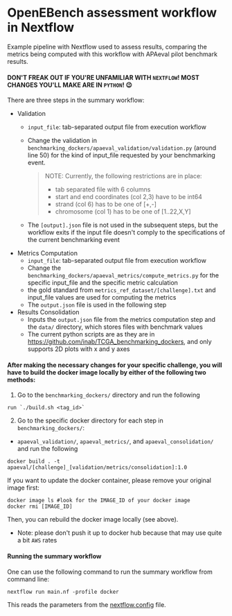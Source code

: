 # OpenEBench assessment workflow in Nextflow

Example pipeline with Nextflow used to assess results, comparing the metrics being computed with this workflow with APAeval pilot benchmark results.

#### DON'T FREAK OUT IF YOU'RE UNFAMILIAR WITH `NEXTFLOW`! MOST CHANGES YOU'LL MAKE ARE IN `PYTHON`! 😉
There are three steps in the summary workflow:
 - Validation
    - `input_file`: tab-separated output file from execution workflow
    - Change the validation in `benchmarking_dockers/apaeval_validation/validation.py` (around line 50) for the kind of input_file requested by your benchmarking event. 
      > NOTE: Currently, the following restrictions are in place:
      >- tab separated file with 6 columns
      >- start and end coordinates (col 2,3) have to be int64
      >- strand (col 6) has to be one of [+,-]
      >- chromosome (col 1) has to be one of [1..22,X,Y]

    - The `[output].json` file is not used in the subsequent steps, but the workflow exits if the input file doesn't comply to the specifications of the current benchmarking event
 - Metrics Computation
    - `input_file`: tab-separated output file from execution workflow
    - Change the `benchmarking_dockers/apaeval_metrics/compute_metrics.py` for the specific input_file and the specific metric calculation
    - the gold standard from `metrics_ref_dataset/[challenge].txt` and input_file values are used for computing the metrics
    - The `output.json` file is used in the following step
 - Results Consolidation
    - Inputs the `output.json` file from the metrics computation step and the `data/` directory, which stores files with benchmark values
    - The current python scripts are as they are in https://github.com/inab/TCGA_benchmarking_dockers, and only supports 2D plots with x and y axes

#### After making the necessary changes for your specific challenge, you will have to build the docker image locally by either of the following two methods:
1. Go to the `benchmarking_dockers/` directory and run the following
```
run `./build.sh <tag_id>`
```
2. Go to the specific docker directory for each step in `benchmarking_dockers/`:
 - `apaeval_validation/`, `apaeval_metrics/`, and `apaeval_consolidation/`
and run the following
```
docker build . -t apaeval/[challenge]_[validation/metrics/consolidation]:1.0
```
If you want to update the docker container, please remove your original image first:
```
docker image ls #look for the IMAGE_ID of your docker image
docker rmi [IMAGE_ID]
```
Then, you can rebuild the docker image locally (see above).
 - Note: please don't push it up to docker hub because that may use quite a bit `AWS` rates

#### Running the summary workflow
One can use the following command to run the summary workflow from command line:
```
nextflow run main.nf -profile docker
```
This reads the parameters from the [nextflow.config](nextflow.config) file.
